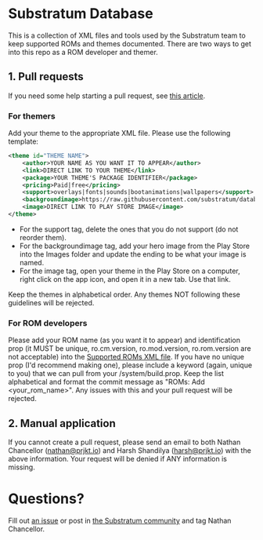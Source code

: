 # Substratum Database

This is a collection of XML files and tools used by the Substratum team to keep supported ROMs and themes documented. There are two ways to get into this repo as a ROM developer and themer.

## 1. Pull requests

If you need some help starting a pull request, see [this article](https://help.github.com/articles/creating-a-pull-request/).

### For themers

Add your theme to the appropriate XML file. Please use the following template:

```xml
<theme id="THEME NAME">
    <author>YOUR NAME AS YOU WANT IT TO APPEAR</author>
    <link>DIRECT LINK TO YOUR THEME</link>
    <package>YOUR THEME'S PACKAGE IDENTIFIER</package>
    <pricing>Paid|free</pricing>
    <support>overlays|fonts|sounds|bootanimations|wallpapers</support>
    <backgroundimage>https://raw.githubusercontent.com/substratum/database/master/images/IMAGE_NAME.ext</backgroundimage>
    <image>DIRECT LINK TO PLAY STORE IMAGE</image>
</theme>
```
+ For the support tag, delete the ones that you do not support (do not reorder them).
+ For the backgroundimage tag, add your hero image from the Play Store into the Images folder and update the ending to be what your image is named.
+ For the image tag, open your theme in the Play Store on a computer, right click on the app icon, and open it in a new tab. Use that link.

Keep the themes in alphabetical order. Any themes NOT following these guidelines will be rejected.

### For ROM developers

Please add your ROM name (as you want it to appear) and identification prop (it MUST be unique, ro.cm.version, ro.mod.version, ro.rom.version are not acceptable) into the [Supported ROMs XML file](supported_roms.xml). If you have no unique prop (I'd recommend making one), please include a keyword (again, unique to you) that we can pull from your /system/build.prop. Keep the list alphabetical and format the commit message as "ROMs: Add <your_rom_name>". Any issues with this and your pull request will be rejected.

## 2. Manual application

If you cannot create a pull request, please send an email to both Nathan Chancellor (nathan@prjkt.io) and Harsh Shandilya (harsh@prjkt.io) with the above information. Your request will be denied if ANY information is missing.

# Questions?

Fill out [an issue](https://github.com/substratum/database/issues) or post in [the Substratum community](https://plus.google.com/communities/102261717366580091389) and tag Nathan Chancellor.
